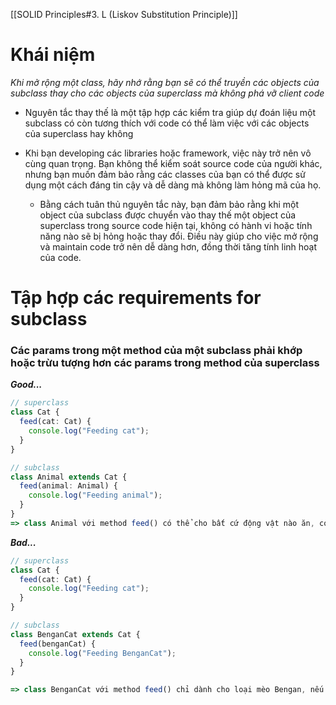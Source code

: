 
[[SOLID Principles#3. L (Liskov Substitution Principle)]]

# Khái niệm

 *Khi mở rộng một class, hãy nhớ rằng bạn sẽ có thể truyền các objects của subclass thay cho các objects của superclass mà không phá vỡ client code*

- Nguyên tắc thay thế là một tập hợp các kiểm tra giúp dự đoán liệu một subclass có còn tương thích với code có thể làm việc với các objects của superclass hay không

- Khi bạn developing các libraries hoặc framework, việc này trở nên vô cùng quan trọng. Bạn không thể kiểm soát source code của người khác, nhưng bạn muốn đảm bảo rằng các classes của bạn có thể được sử dụng một cách đáng tin cậy và dễ dàng mà không làm hỏng mã của họ.

	-  Bằng cách tuân thủ nguyên tắc này, bạn đảm bảo rằng khi một object của subclass được chuyển vào thay thế một object của superclass trong source code hiện tại, không có hành vi hoặc tính năng nào sẽ bị hỏng hoặc thay đổi. Điều này giúp cho việc mở rộng và maintain code trở nên dễ dàng hơn, đồng thời tăng tính linh hoạt của code.


# Tập hợp các requirements for subclass


### Các params trong một method của một subclass phải khớp hoặc trừu tượng hơn các params trong method của superclass


***Good...***
```ts
// superclass
class Cat {
  feed(cat: Cat) {
    console.log("Feeding cat");
  }
}

// subclass
class Animal extends Cat {
  feed(animal: Animal) {
    console.log("Feeding animal");
  }
}
=> class Animal với method feed() có thể cho bất cứ động vật nào ăn, context được mở rộng ra
```


***Bad...***
```ts
// superclass
class Cat {
  feed(cat: Cat) {
    console.log("Feeding cat");
  }
}

// subclass
class BenganCat extends Cat {
  feed(benganCat) {
    console.log("Feeding BenganCat");
  }
}

=> class BenganCat với method feed() chỉ dành cho loại mèo Bengan, nếu truyền loại mèo khác hoặc loại động vật khác vào sẽ lỗi, context bị thu hẹp
```


